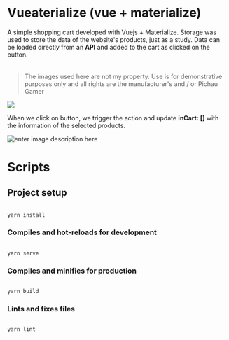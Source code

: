 # Vueaterialize (vue + materialize)

A simple shopping cart developed with Vuejs + Materialize. Storage was used to store the data of the website's products, just as a study. Data can be loaded directly from an **API** and added to the cart as clicked on the button.
######  

> The images used here are not my property. Use is for demonstrative
> purposes only and all rights are the manufacturer's and / or Pichau
> Gamer


![](https://media.giphy.com/media/J5j4Qm0buKlaZTholc/giphy.gif)

When we click on button, we trigger the action and update **inCart: []** with the information of the selected products.

![enter image description here](https://media.giphy.com/media/Qxkf2bOgIHFiAQixen/giphy.gif)

# Scripts

  

## Project setup

```

yarn install

```

  

### Compiles and hot-reloads for development

```

yarn serve

```

  

### Compiles and minifies for production

```

yarn build

```

  

### Lints and fixes files

```

yarn lint

```